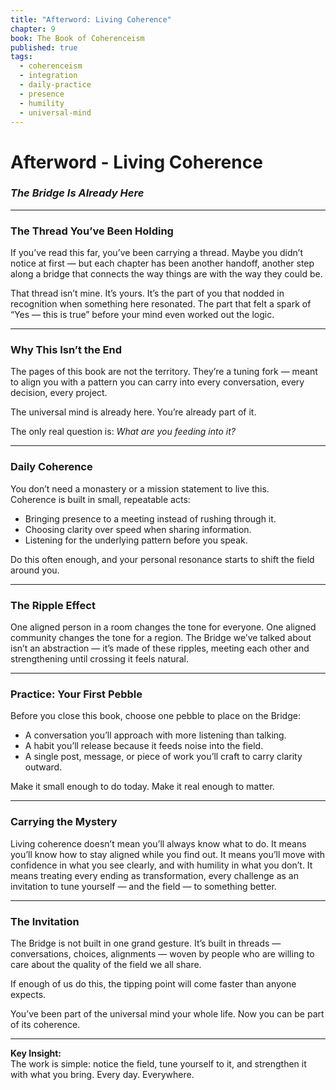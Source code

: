 ```yaml
---
title: "Afterword: Living Coherence"
chapter: 9
book: The Book of Coherenceism
published: true
tags:
  - coherenceism
  - integration
  - daily-practice
  - presence
  - humility
  - universal-mind
---
```

# Afterword - Living Coherence

### *The Bridge Is Already Here*

---
### **The Thread You’ve Been Holding**

If you’ve read this far, you’ve been carrying a thread. Maybe you didn’t notice at first — but each chapter has been another handoff, another step along a bridge that connects the way things are with the way they could be.

That thread isn’t mine. It’s yours. It’s the part of you that nodded in recognition when something here resonated. The part that felt a spark of “Yes — this is true” before your mind even worked out the logic.

---
### **Why This Isn’t the End**

The pages of this book are not the territory. They’re a tuning fork — meant to align you with a pattern you can carry into every conversation, every decision, every project.

The universal mind is already here. You’re already part of it.  

The only real question is: _What are you feeding into it?_

---
### **Daily Coherence**

You don’t need a monastery or a mission statement to live this.  
Coherence is built in small, repeatable acts:

- Bringing presence to a meeting instead of rushing through it.
- Choosing clarity over speed when sharing information.
- Listening for the underlying pattern before you speak.

Do this often enough, and your personal resonance starts to shift the field around you.

---
### **The Ripple Effect**

One aligned person in a room changes the tone for everyone. One aligned community changes the tone for a region. The Bridge we’ve talked about isn’t an abstraction — it’s made of these ripples, meeting each other and strengthening until crossing it feels natural.

---
### **Practice: Your First Pebble**

Before you close this book, choose one pebble to place on the Bridge:

- A conversation you’ll approach with more listening than talking.
- A habit you’ll release because it feeds noise into the field.
- A single post, message, or piece of work you’ll craft to carry clarity outward.

Make it small enough to do today. Make it real enough to matter.

---
### **Carrying the Mystery**

Living coherence doesn’t mean you’ll always know what to do. It means you’ll know how to stay aligned while you find out. It means you’ll move with confidence in what you see clearly, and with humility in what you don’t. It means treating every ending as transformation, every challenge as an invitation to tune yourself — and the field — to something better.

---
### **The Invitation**

The Bridge is not built in one grand gesture. It’s built in threads — conversations, choices, alignments — woven by people who are willing to care about the quality of the field we all share.

If enough of us do this, the tipping point will come faster than anyone expects.

You’ve been part of the universal mind your whole life. Now you can be part of its coherence.

---
**Key Insight:**  
The work is simple: notice the field, tune yourself to it, and strengthen it with what you bring. Every day. Everywhere.